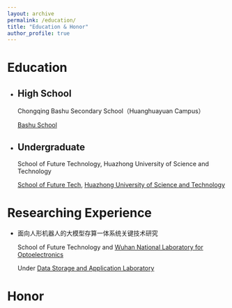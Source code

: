```yaml
---
layout: archive
permalink: /education/
title: "Education & Honor"
author_profile: true
---
```


# Education

-   ## High School

    Chongqing Bashu Secondary School（Huanghuayuan Campus）

    [Bashu School](https://bashu.com.cn)

-   ## Undergraduate

    School of Future Technology, Huazhong University of Science and Technology

    [School of Future Tech](https://sft.hust.edu.cn/), [Huazhong University of Science and Technology](https://www.hust.edu.cn/)

# Researching Experience

-   面向人形机器人的大模型存算一体系统关键技术研究

    School of Future Technology and [Wuhan National Laboratory for Optoelectronics](https://wnlo.hust.edu.cn/index.htm)

    Under [Data Storage and Application Laboratory](http://stlab.wnlo.hust.edu.cn/index.jsp)

# Honor

